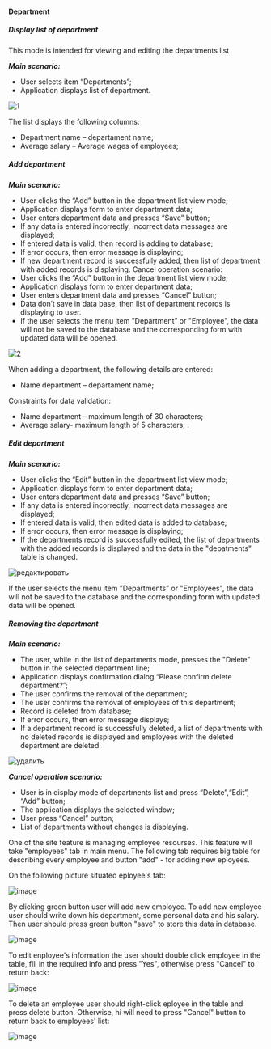 
#### Department
##### Display list of department
This mode is intended for viewing and editing the departments list 

___Main scenario:___ 
* User selects item “Departments”; 
* Application displays list of department. 

![1](https://user-images.githubusercontent.com/65542353/127387862-ace08915-3504-4c30-b775-319e18a02409.png)

The list displays the following columns: 
* Department name – departament name; 
* Average salary – Average wages of employees; 


##### Add department
___Main scenario:___ 
* User clicks the “Add” button in the department list view mode; 
* Application displays form to enter department data; 
* User enters department data and presses “Save” button;
* If any data is entered incorrectly, incorrect data messages are displayed; 
* If entered data is valid, then record is adding to database; 
* If error occurs, then error message is displaying; 
* If new department record is successfully added, then list of department with added records is displaying. 
Cancel operation scenario: 
* User clicks the “Add” button in the department list view mode;
* Application displays form to enter department data; 
* User enters department data and presses “Cancel” button;
* Data don’t save in data base, then list of department records is displaying to user. 
* If the user selects the menu item ”Department” or "Employee", the data will not be saved to the database and the corresponding form with updated data will be opened. 

![2](https://user-images.githubusercontent.com/65542353/127388666-6bee0a67-c101-4f5c-a217-d147a66aa396.png)

When adding a department, the following details are entered: 
* Name department – departament name; 

Constraints for data validation:

* Name department – maximum length of 30 characters; 
* Average salary- maximum length of 5 characters; . 
 ##### Edit department
___Main scenario:___ 
* User clicks the “Edit” button in the department list view mode; 
* Application displays form to enter department data;
* User enters department data and presses “Save” button; 
* If any data is entered incorrectly, incorrect data messages are displayed; 
* If entered data is valid, then edited data is added to database; 
* If error occurs, then error message is displaying; 
* If the departments record is successfully edited, the list of departments with the added records is displayed and the data in the "depatments" table is changed.

![редактировать](https://user-images.githubusercontent.com/65542353/127388771-dee34b02-ea34-49c5-9511-cdb05d5894e1.png)

If the user selects the menu item ”Departments” or "Employees", the data will not be saved to the database and the corresponding form with updated data will be opened.


##### Removing the department
___Main scenario:___ 
* The user, while in the list of departments mode, presses the "Delete" button in the selected department line; 
* Application displays confirmation dialog “Please confirm delete department?”; 
* The user confirms the removal of the department;
* The user confirms the removal of employees of this department; 
* Record is deleted from database; 
* If error occurs, then error message displays; 
* If a department record is successfully deleted, a list of departments with no deleted records is displayed and employees with the deleted department are deleted.

![удалить](https://user-images.githubusercontent.com/65542353/127388802-c8d1113f-3bb6-4fa5-b2ad-f5633a0da100.png)

___Cancel operation scenario:___
* User is in display mode of departments list and press “Delete”,“Edit”, “Add” button; 
* The application displays the selected window; 
* User press “Cancel” button; 
* List of departments without changes is displaying. 



One of the site feature is managing employee resourses. This feature will take "employees" tab in main menu. The following tab requires big table for 
describing every employee and button "add" - for adding new eployees.  

On the following picture situated eployee's tab:  

![image](https://user-images.githubusercontent.com/83345134/127285130-2928a7fa-dd6e-4b84-a077-ff80b723aa25.png "Employees list")


By clicking green button user will add new employee. To add new employee user should write down his department, some personal data and his salary.
Then user should press green button "save" to store this data in database.  

![image](https://user-images.githubusercontent.com/83345134/127285174-8b015c12-a1b2-4ff9-a32c-d93a516a4bbb.png "Add employee")

To edit enployee's information the user should double click employee in the table, fill in the required info and press "Yes", otherwise press "Cancel" to return back: 

![image](https://user-images.githubusercontent.com/83345134/127285373-3f14cb74-9510-4dc3-8e3a-2c2c01dee4a4.png "Edit employee")

To delete an employee user should right-click eployee in the table and press delete button. Otherwise, hi will need to press "Cancel" button to return back to employees' list:

![image](https://user-images.githubusercontent.com/83345134/127285318-fc4847d6-ff49-4f51-863a-19ffafd29391.png "Delete employee")

